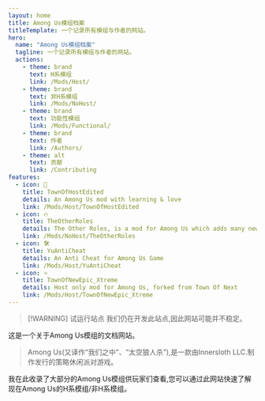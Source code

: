 ```yaml
---
layout: home
title: Among Us模组档案
titleTemplate: 一个记录所有模组与作者的网站。
hero:
  name: "Among Us模组档案"
  tagline: 一个记录所有模组与作者的网站。
  actions:
    - theme: brand
      text: H系模组
      link: /Mods/Host/
    - theme: brand
      text: 非H系模组
      link: /Mods/NoHost/
    - theme: brand
      text: 功能性模组
      link: /Mods/Functional/
    - theme: brand
      text: 作者
      link: /Authors/
    - theme: alt
      text: 贡献
      link: /Contributing
features:
  - icon: 🌿
    title: TownOfHostEdited
    details: An Among Us mod with learning & love
    link: /Mods/Host/TownOfHostEdited
  - icon: 🔥
    title: TheOtherRoles
    details: The Other Roles, is a mod for Among Us which adds many new roles, new Settings and new Custom Hats to the game.
    link: /Mods/NoHost/TheOtherRoles
  - icon: 🛠️
    title: YuAntiCheat
    details: An Anti Cheat for Among Us Game
    link: /Mods/Host/YuAntiCheat
  - icon: ⭐️
    title: TownOfNewEpic_Xtreme
    details: Host only mod for Among Us, forked from Town Of Next
    link: /Mods/Host/TownOfNewEpic_Xtreme
---
```

> [!WARNING] 试运行站点
> 我们仍在开发此站点,因此网站可能并不稳定。

这是一个关于Among Us模组的文档网站。
> Among Us(又译作“我们之中”、“太空狼人杀”),是一款由Innersloth LLC.制作发行的策略休闲派对游戏。

我在此收录了大部分的Among Us模组供玩家们查看,您可以通过此网站快速了解现在Among Us的H系模组/非H系模组。